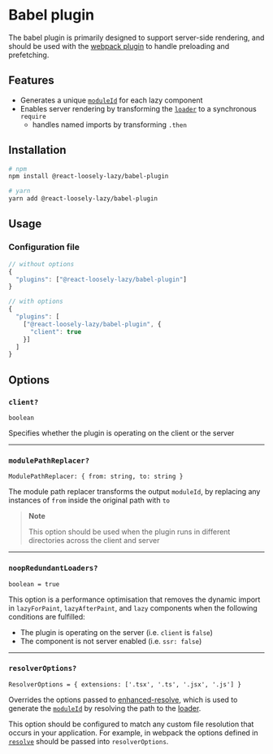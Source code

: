# Babel plugin
The babel plugin is primarily designed to support server-side rendering, and should be used with the [webpack plugin](tooling/webpack-plugin) to handle preloading and prefetching.

## Features
* Generates a unique [`moduleId`](api/lazy?id=moduleId) for each lazy component
* Enables server rendering by transforming the [`loader`](api/lazy?id=loader) to a synchronous `require`
  * handles named imports by transforming `.then` 

## Installation
```sh
# npm
npm install @react-loosely-lazy/babel-plugin

# yarn
yarn add @react-loosely-lazy/babel-plugin
```

## Usage
### Configuration file

```javascript
// without options
{
  "plugins": ["@react-loosely-lazy/babel-plugin"]
}

// with options
{
  "plugins": [
    ["@react-loosely-lazy/babel-plugin", {
      "client": true
    }]
  ]
}
```

## Options
### `client?`
`boolean`

Specifies whether the plugin is operating on the client or the server

---

### `modulePathReplacer?`
`ModulePathReplacer: { from: string, to: string }`

The module path replacer transforms the output `moduleId`, by replacing any instances of `from` inside the original path with `to`

> **Note**
> 
> This option should be used when the plugin runs in different directories across the client and server

---

### `noopRedundantLoaders?`
`boolean = true`

This option is a performance optimisation that removes the dynamic import in `lazyForPaint`, `lazyAfterPaint`, and `lazy` components when the following conditions are fulfilled:
* The plugin is operating on the server (i.e. `client` is `false`)
* The component is not server enabled (i.e. `ssr: false`)
---

### `resolverOptions?`
`ResolverOptions = { extensions: ['.tsx', '.ts', '.jsx', '.js'] }`

Overrides the options passed to [enhanced-resolve](https://github.com/webpack/enhanced-resolve), which is used to generate the [`moduleId`](api/lazy?id=moduleid) by resolving the path to the [loader](api/lazy?id=loader).

This option should be configured to match any custom file resolution that occurs in your application. For example, in webpack the options defined in [`resolve`](https://webpack.js.org/configuration/resolve) should be passed into `resolverOptions`.
